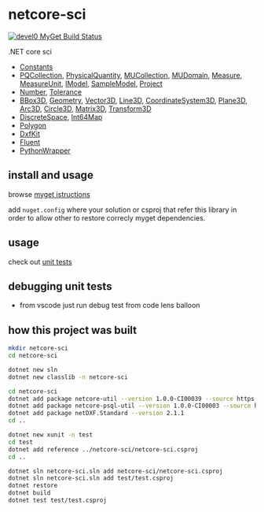# netcore-sci

[![devel0 MyGet Build Status](https://www.myget.org/BuildSource/Badge/devel0?identifier=4e07c427-6364-4390-8a07-1c615433e660)](https://www.myget.org/)

.NET core sci

- [Constants](netcore-sci/Constants.cs)
- [PQCollection](netcore-sci/PQCollection.cs), [PhysicalQuantity](netcore-sci/PhysicalQuantity.cs), [MUCollection](netcore-sci/MUCollection.cs), [MUDomain](netcore-sci/MUDomain.cs), [Measure](netcore-sci/Measure.cs), [MeasureUnit](netcore-sci/MeasureUnit.cs), [IModel](netcore-sci/IModel.cs), [SampleModel](netcore-sci/SampleModel.cs), [Project](netcore-sci/Project.cs)
- [Number](netcore-sci/Number.cs), [Tolerance](netcore-sci/Tolerance.cs)
- [BBox3D](netcore-sci/BBox3D.cs), [Geometry](netcore-sci/Geometry.cs), [Vector3D](netcore-sci/Vector3D.cs), [Line3D](netcore-sci/Line3D.cs), [CoordinateSystem3D](netcore-sci/CoordinateSystem3D.cs), [Plane3D](netcore-sci/Plane3D.cs), [Arc3D](netcore-sci/Arc3D.cs), [Circle3D](netcore-sci/Circle3D.cs), [Matrix3D](netcore-sci/Matrix3D.cs), [Transform3D](netcore-sci/Transform3D.cs)
- [DiscreteSpace](netcore-sci/DiscreteSpace.cs), [Int64Map](netcore-sci/Int64Map.cs)
- [Polygon](netcore-sci/Polygon.cs)
- [DxfKit](netcore-sci/DxfKit.cs)
- [Fluent](netcore-sci/Fluent.cs)
- [PythonWrapper](netcore-sci/PythonWrapper.cs)

## install and usage

browse [myget istructions](https://www.myget.org/feed/devel0/package/nuget/netcore-sci)

add `nuget.config` where your solution or csproj that refer this library in order to allow other to restore correcly myget dependencies.

## usage

check out [unit tests](test)

## debugging unit tests

- from vscode just run debug test from code lens balloon

## how this project was built

```sh
mkdir netcore-sci
cd netcore-sci

dotnet new sln
dotnet new classlib -n netcore-sci

cd netcore-sci
dotnet add package netcore-util --version 1.0.0-CI00039 --source https://www.myget.org/F/devel0/api/v3/index.json
dotnet add package netcore-psql-util --version 1.0.0-CI00003 --source https://www.myget.org/F/devel0/api/v3/index.json
dotnet add package netDXF.Standard --version 2.1.1
cd ..

dotnet new xunit -n test
cd test
dotnet add reference ../netcore-sci/netcore-sci.csproj
cd ..

dotnet sln netcore-sci.sln add netcore-sci/netcore-sci.csproj
dotnet sln netcore-sci.sln add test/test.csproj 
dotnet restore
dotnet build
dotnet test test/test.csproj
```
